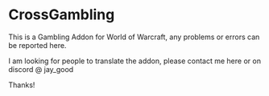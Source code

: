 # CrossGambling
This is a Gambling Addon for World of Warcraft, any problems or errors can be reported here. 

I am looking for people to translate the addon, please contact me here or on discord @ jay_good

Thanks!
